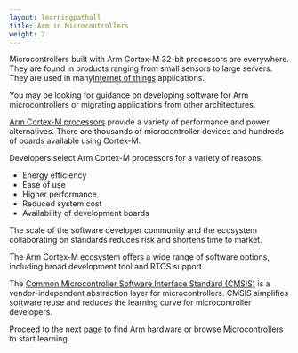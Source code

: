 ```yaml
---
layout: learningpathall
title: Arm in Microcontrollers
weight: 2
---
```


Microcontrollers built with Arm Cortex-M 32-bit processors are everywhere. They are found in products ranging from small sensors to large servers. They are used in many[Internet of things](https://www.arm.com/markets/iot) applications.

You may be looking for guidance on developing software for Arm microcontrollers or migrating applications from other architectures. 

[Arm Cortex-M processors](https://www.arm.com/products/silicon-ip-cpu?families=cortex-m) provide a variety of performance and power alternatives. There are thousands of microcontroller devices and hundreds of boards available using Cortex-M.

Developers select Arm Cortex-M processors for a variety of reasons:
- Energy efficiency
- Ease of use
- Higher performance
- Reduced system cost
- Availability of development boards

The scale of the software developer community and the ecosystem collaborating on standards reduces risk and shortens time to market.

The Arm Cortex-M ecosystem offers a wide range of software options, including broad development tool and RTOS support.

The [Common Microcontroller Software Interface Standard (CMSIS)](https://www.keil.arm.com/cmsis) is a vendor-independent abstraction layer for microcontrollers. CMSIS simplifies software reuse and reduces the learning curve for microcontroller developers.

Proceed to the next page to find Arm hardware or browse [Microcontrollers](/learning-paths/microcontrollers/) to start learning.
